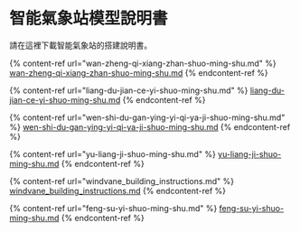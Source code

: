 # 智能氣象站模型說明書

請在這裡下載智能氣象站的搭建說明書。

{% content-ref url="wan-zheng-qi-xiang-zhan-shuo-ming-shu.md" %}
[wan-zheng-qi-xiang-zhan-shuo-ming-shu.md](wan-zheng-qi-xiang-zhan-shuo-ming-shu.md)
{% endcontent-ref %}

{% content-ref url="liang-du-jian-ce-yi-shuo-ming-shu.md" %}
[liang-du-jian-ce-yi-shuo-ming-shu.md](liang-du-jian-ce-yi-shuo-ming-shu.md)
{% endcontent-ref %}

{% content-ref url="wen-shi-du-gan-ying-yi-qi-ya-ji-shuo-ming-shu.md" %}
[wen-shi-du-gan-ying-yi-qi-ya-ji-shuo-ming-shu.md](wen-shi-du-gan-ying-yi-qi-ya-ji-shuo-ming-shu.md)
{% endcontent-ref %}

{% content-ref url="yu-liang-ji-shuo-ming-shu.md" %}
[yu-liang-ji-shuo-ming-shu.md](yu-liang-ji-shuo-ming-shu.md)
{% endcontent-ref %}

{% content-ref url="windvane_building_instructions.md" %}
[windvane\_building\_instructions.md](windvane\_building\_instructions.md)
{% endcontent-ref %}

{% content-ref url="feng-su-yi-shuo-ming-shu.md" %}
[feng-su-yi-shuo-ming-shu.md](feng-su-yi-shuo-ming-shu.md)
{% endcontent-ref %}
